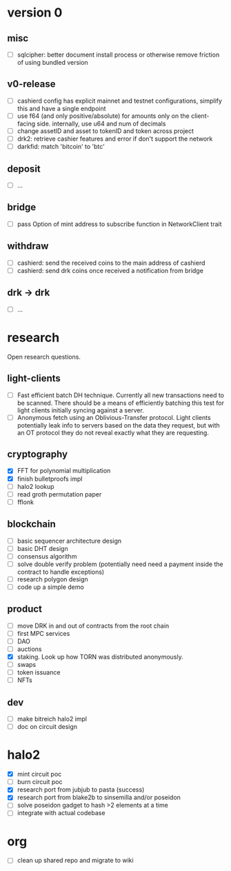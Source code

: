 # version 0

## misc

- [ ] sqlcipher: better document install process or otherwise remove friction of using bundled version

## v0-release

- [ ] cashierd config has explicit mainnet and testnet configurations, simplify this and have a single endpoint
- [ ] use f64 (and only positive/absolute) for amounts only on the client-facing side. internally, use u64 and num of decimals
- [ ] change assetID and asset to tokenID and token across project
- [ ] drk2: retrieve cashier features and error if don't support the network
- [ ] darkfid: match 'bitcoin' to 'btc'

## deposit

- [ ] ...

## bridge

- [ ] pass Option of mint address to subscribe function in NetworkClient trait 

## withdraw

- [ ] cashierd: send the received coins to the main address of cashierd
- [ ] cashierd: send drk coins once received a notification from bridge 

## drk -> drk

- [ ] ...

# research

Open research questions.

## light-clients

- [ ] Fast efficient batch DH technique. Currently all new transactions need to be scanned. There should be a means of efficiently batching this test for light clients initially syncing against a server.
- [ ] Anonymous fetch using an Oblivious-Transfer protocol. Light clients potentially leak info to servers based on the data they request, but with an OT protocol they do not reveal exactly what they are requesting.

## cryptography

- [x] FFT for polynomial multiplication
- [x] finish bulletproofs impl
- [ ] halo2 lookup
- [ ] read groth permutation paper
- [ ] fflonk

## blockchain

- [ ] basic sequencer architecture design
- [ ] basic DHT design
- [ ] consensus algorithm
- [ ] solve double verify problem (potentially need need a payment inside the contract to handle exceptions)
- [ ] research polygon design
- [ ] code up a simple demo

## product

- [ ] move DRK in and out of contracts from the root chain
- [ ] first MPC services
- [ ] DAO
- [ ] auctions
- [x] staking. Look up how TORN was distributed anonymously.
- [ ] swaps
- [ ] token issuance
- [ ] NFTs

## dev

- [ ] make bitreich halo2 impl
- [ ] doc on circuit design

# halo2

- [x] mint circuit poc
- [ ] burn circuit poc
- [x] research port from jubjub to pasta (success)
- [x] research port from blake2b to sinsemilla and/or poseidon
- [ ] solve poseidon gadget to hash >2 elements at a time
- [ ] integrate with actual codebase

# org

- [ ] clean up shared repo and migrate to wiki
